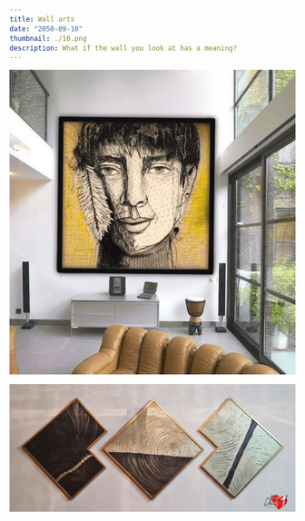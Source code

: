 ```yaml
---
title: Wall arts
date: "2050-09-10"
thumbnail: ./10.png
description: What if the wall you look at has a meaning?
---
```


![It's all blue](./10.1.png)

![It's all blue](./111.jpg)
